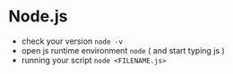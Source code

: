 # Node.js

- check your version `node -v`
- open js runtime environment `node` ( and start typing js )
- running your script `node <FILENAME.js>`